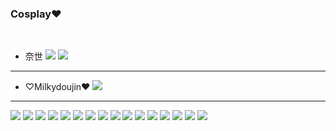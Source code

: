 ### Cosplay❤
![]()
-
- 奈世
![](https://pbs.twimg.com/media/EDv_wC9VAAIHnaT?format=jpg&name=4096x4096)
![](https://pbs.twimg.com/media/EDv_wC9U4AAwT3w?format=jpg&name=4096x4096)
---
- ♡Milkydoujin♥
![](https://pbs.twimg.com/media/EDa3O-uVUAA30FO?format=jpg&name=4096x4096)
---
![](https://pbs.twimg.com/media/DVIN7X1WAAAK4ip.jpg)
![](https://static.hentai-cosplay.com/upload/20171030/70/71460/52.jpg)
![](https://static.hentai-cosplay.com/upload/20171030/70/71460/57.jpg)
![](https://static.hentai-cosplay.com/upload/20171030/70/71460/60.jpg)
![](https://static.hentai-cosplay.com/upload/20171030/70/71460/62.jpg)
![](https://static.hentai-cosplay.com/upload/20171030/70/71460/64.jpg)
![](https://static.hentai-cosplay.com/upload/20171030/70/71460/66.jpg)
![](https://img-7.poringa.net/poringa/img/1/5/D/7/4/7/Xataca/9EE.jpg)
![](https://img-7.poringa.net/poringa/img/4/5/6/A/A/4/Xataca/65C.jpg)
![](https://img-7.poringa.net/poringa/img/4/4/D/F/E/6/Xataca/390.jpg)
![](https://img-7.poringa.net/poringa/img/7/3/2/8/5/1/Xataca/D9F.jpg)
![](https://static.hentai-cosplay.com/upload/20171030/70/71460/100.jpg)
![](https://pbs.twimg.com/media/DUF5FbnWsAA1rWr.jpg)
![](https://static3.porn-image-xxx.com/upload/20170907/470/480751/1.jpg)
![](https://static3.porn-image-xxx.com/upload/20170907/470/480751/2.jpg)
![](https://static.porn-image-xxx.com/upload/20160609/18/18120/5.jpg)
